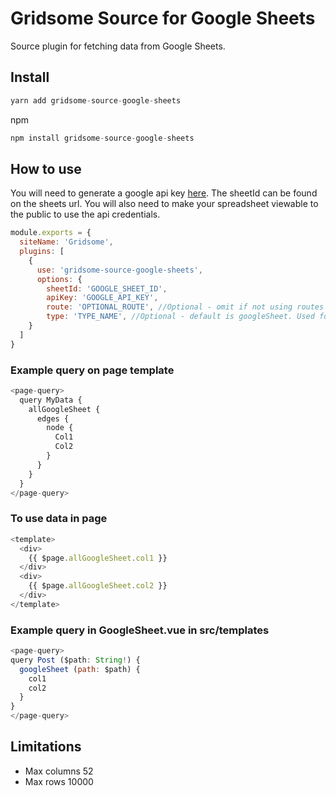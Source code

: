 # Gridsome Source for Google Sheets

Source plugin for fetching data from Google Sheets. 

## Install 

```js
yarn add gridsome-source-google-sheets
```
npm
```js
npm install gridsome-source-google-sheets
```

## How to use

You will need to generate a google api key [here](https://console.developers.google.com/apis/credentials). The sheetId can be found on the sheets url. You will also need to make your spreadsheet viewable to the public to use the api credentials.
```js
module.exports = {
  siteName: 'Gridsome',
  plugins: [
    {
      use: 'gridsome-source-google-sheets',
      options: {
        sheetId: 'GOOGLE_SHEET_ID', 
        apiKey: 'GOOGLE_API_KEY',
        route: 'OPTIONAL_ROUTE', //Optional - omit if not using routes
        type: 'TYPE_NAME', //Optional - default is googleSheet. Used for graphql queries.
    }
  ]
}
```

### Example query on page template

```js
<page-query>
  query MyData {
    allGoogleSheet {
      edges {
        node {
          Col1
          Col2
        }
      }
    }
  }
</page-query>
```

### To use data in page

```js
<template>
  <div>
    {{ $page.allGoogleSheet.col1 }}
  </div>
  <div>
    {{ $page.allGoogleSheet.col2 }}
  </div>
</template>
```

### Example query in GoogleSheet.vue in src/templates

```js
<page-query>
query Post ($path: String!) {
  googleSheet (path: $path) {
    col1
    col2
  }
}
</page-query>
```

## Limitations

* Max columns 52
* Max rows 10000
